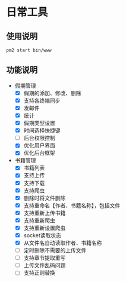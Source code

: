 # 日常工具

## 使用说明

```
pm2 start bin/www
```

## 功能说明

* 假期管理
  - [x] 假期的添加、修改、删除
  - [x] 支持各终端同步
  - [x] 发邮件
  - [x] 统计
  - [x] 假期类型设置
  - [x] 时间选择快捷键
  - [ ] 后台权限控制
  - [x] 优化用户界面
  - [x] 优化后台框架

* 书籍管理
  - [x] 书籍列表
  - [x] 支持上传
  - [x] 支持下载
  - [x] 支持爬虫
  - [x] 删除时将文件删除
  - [x] 支持重命名【作者、书籍名称】，包括文件
  - [x] 支持重新上传书籍
  - [x] 支持重新爬虫
  - [x] 支持重新设置爬虫
  - [x] socket读取状态
  - [x] 从文件名自动读取作者、书籍名称
  - [ ] 定时删除不需要的上传文件
  - [ ] 支持章节提取重写
  - [ ] 上传文件乱码问题
  - [ ] 支持正则替换
